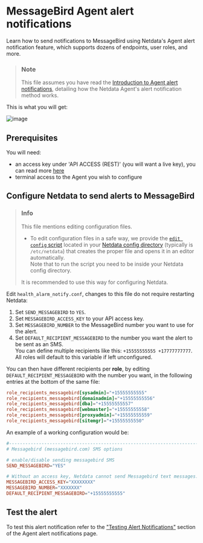 # MessageBird Agent alert notifications

Learn how to send notifications to MessageBird using Netdata's Agent alert notification feature, which supports dozens of endpoints, user roles, and more.

> ### Note
>
> This file assumes you have read the [Introduction to Agent alert notifications](https://github.com/netdata/netdata/blob/master/health/notifications/README.md), detailing how the Netdata Agent's alert notification method works.

This is what you will get:

![image](https://cloud.githubusercontent.com/assets/17090999/20034652/620b6100-a39b-11e6-96af-4f83b8e830e2.png)

## Prerequisites

You will need:

- an access key under 'API ACCESS (REST)' (you will want a live key), you can read more [here](https://developers.messagebird.com/quickstarts/sms/test-credits-api-keys/)
- terminal access to the Agent you wish to configure

## Configure Netdata to send alerts to MessageBird

> ### Info
>
> This file mentions editing configuration files.  
>
> - To edit configuration files in a safe way, we provide the [`edit config` script](https://github.com/netdata/netdata/blob/master/docs/configure/nodes.md#use-edit-config-to-edit-configuration-files) located in your [Netdata config directory](https://github.com/netdata/netdata/blob/master/docs/configure/nodes.md#the-netdata-config-directory) (typically is `/etc/netdata`) that creates the proper file and opens it in an editor automatically.  
> Note that to run the script you need to be inside your Netdata config directory.
>
> It is recommended to use this way for configuring Netdata.

Edit `health_alarm_notify.conf`, changes to this file do not require restarting Netdata:

1. Set `SEND_MESSAGEBIRD` to `YES`.
2. Set `MESSAGEBIRD_ACCESS_KEY` to your API access key.
3. Set `MESSAGEBIRD_NUMBER` to the MessageBird number you want to use for the alert.
4. Set `DEFAULT_RECIPIENT_MESSAGEBIRD` to the number you want the alert to be sent as an SMS.  
  You can define multiple recipients like this: `+15555555555 +17777777777`.  
  All roles will default to this variable if left unconfigured.

You can then have different recipients per **role**, by editing `DEFAULT_RECIPIENT_MESSAGEBIRD` with the number you want, in the following entries at the bottom of the same file:

```conf
role_recipients_messagebird[sysadmin]="+15555555555"
role_recipients_messagebird[domainadmin]="+15555555556"
role_recipients_messagebird[dba]="+15555555557"
role_recipients_messagebird[webmaster]="+15555555558"
role_recipients_messagebird[proxyadmin]="+15555555559"
role_recipients_messagebird[sitemgr]="+15555555550"
```

An example of a working configuration would be:

```conf
#------------------------------------------------------------------------------
# Messagebird (messagebird.com) SMS options

# enable/disable sending messagebird SMS
SEND_MESSAGEBIRD="YES"

# Without an access key, Netdata cannot send Messagebird text messages.
MESSAGEBIRD_ACCESS_KEY="XXXXXXXX"
MESSAGEBIRD_NUMBER="XXXXXXX"
DEFAULT_RECIPIENT_MESSAGEBIRD="+15555555555"
```

## Test the alert

To test this alert notification refer to the ["Testing Alert Notifications"](https://github.com/netdata/netdata/blob/master/health/notifications/README.md#testing-alert-notifications) section of the Agent alert notifications page.
